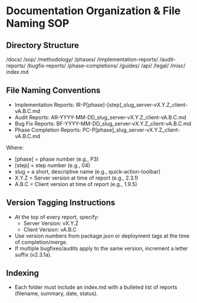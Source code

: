 # Documentation Organization & File Naming SOP

## Directory Structure
/docs/
  /sop/
  /methodology/
  /phases/
  /implementation-reports/
  /audit-reports/
  /bugfix-reports/
  /phase-completions/
  /guides/
  /api/
  /legal/
  /misc/
  index.md

## File Naming Conventions

- Implementation Reports:  IR-P[phase]-[step]_slug_server-vX.Y.Z_client-vA.B.C.md
- Audit Reports:           AR-YYYY-MM-DD_slug_server-vX.Y.Z_client-vA.B.C.md
- Bug Fix Reports:         BF-YYYY-MM-DD_slug_server-vX.Y.Z_client-vA.B.C.md
- Phase Completion Reports: PC-P[phase]_slug_server-vX.Y.Z_client-vA.B.C.md

Where:
- [phase] = phase number (e.g., P3)
- [step] = step number (e.g., 04)
- slug = a short, descriptive name (e.g., quick-action-toolbar)
- X.Y.Z = Server version at time of report (e.g., 2.3.1)
- A.B.C = Client version at time of report (e.g., 1.9.5)

## Version Tagging Instructions

- At the top of every report, specify:
  - Server Version: vX.Y.Z
  - Client Version: vA.B.C
- Use version numbers from package.json or deployment tags at the time of completion/merge.
- If multiple bugfixes/audits apply to the same version, increment a letter suffix (v2.3.1a).

## Indexing

- Each folder must include an index.md with a bulleted list of reports (filename, summary, date, status).